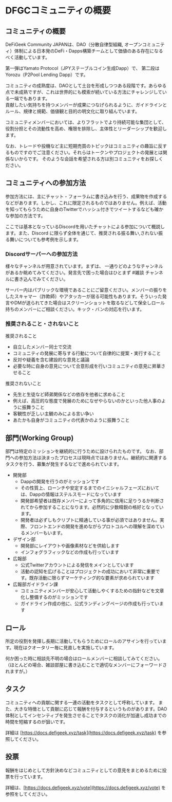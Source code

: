 # DFGCコミュニティの概要

## コミュニティの概要

DeFiGeek Community JAPANは、DAO（分散自律型組織, オープンコミュニティ）体制による日本発のDeFi・Dapps構築チームとして価値のある存在になるべく活動しています。

第一弾はYamato Protocol（JPYステーブルコイン生成Dapp）で、 第二段はYorozu（P2Pool Lending Dapp）です。

コミュニティの成熟度は、DAOとして土台を形成しつつある段階です。あらゆる点で未成熟ですが、これは世界的にも模索が続いている方法にチャレンジしている一端でもあります。  
貢献したい気持ちを持つメンバーが成果につなげられるように、ガイドラインとルール、規律と規範、価値観と目的の明文化に取り組んでいます。

コミュニティメンバーにおいては、よりフラットでより持続可能な集団として、役割分担とその流動性を高め、権限を排除し、主体性とリーダーシップを歓迎します。

なお、トレードや投機など主に短期売買のトピックはコミュニティの趣旨に反するものですのでご注意ください。それらはトークンやプロジェクトの発展とは関係ないからです。 そのような会話を希望される方は別コミュニティをお探しください。

## コミュニティへの参加方法

参加方法には、主にチャット・フォーラムに書き込みを行う、成果物を作成するなどがあります。しかし、これに限定されるものではありません。例えば、活動を知ってもらうために自身のTwitterでハッシュ付きでツイートするなども確かな参加の方法です。

ここでは基本となっているDiscordを用いたチャットによる参加について概説します。また、Discord に限らず全体を通じて、推奨される振る舞い,されない振る舞いについても参考例を示します。

### Discordサーバーへの参加方法

様々なチャンネルが用意されています。まずは、 一通りどのようなチャンネルがあるか眺めてみてください。発言先で困った場合はひとまず \#雑談 チャンネルに書き込んでみてください。

サーバー内はパブリックな環境であることにご留意ください。メンバーの振りをしたスキャマー（詐欺師）やアタッカーが居る可能性もあります。そういった発言やDMが送られてきた場合はスクリーンショットを取るなどして保全しロール持ちのメンバーにご相談ください。キック・バンの対応を行います。

### 推奨されること・されないこと

推奨されること

* 自立したメンバー同士で交流
* コミュニティの発展に寄与する行動について自律的に提案・実行すること
* 反対や疑義を含む建設的な意見と議論
* 必要な時に自身の意見について合意形成を行いコミュニティの意見に昇華させること

推奨されないこと

* 先生と生徒など師弟関係などの依存を他者に求めること
* 例えば、高圧的な態度で発展のためになぜやらないのかといった他人事のように振舞うこと
* 客観性が乏しい主観のみによる言い争い
* あたかも自身がコミュニティの代表かのように振舞うこと

## 部門\(Working Group\)

部門は特定のミッションを継続的に行うために設けられたものです。 なお、部門への参加方法は決まったプロセスは現時点ではありません。継続的に関連するタスクを行う、募集が発生するなどで進められています。

* 開発部
  * Dappの開発を行うのがミッションです
  * その性質上、ローンチや安定するまでのイニシャルフェーズにおいては、Dappの情報はステルスモードになっています
  * 開発部希望者は既存メンバーによって多角的に信用に足りうるか判断されてから参加することになります。必然的に少数精鋭の格好となっています。
  * 開発者は必ずしもクリプトに精通している事が必須ではありません。実際、フロントエンドの開発を進めながらプロトコルへの理解を深めているメンバーもいます。
* デザイン部
  * 開発部にレイアウトや画像素材などを供給します
  * インフォグラフィックなどの作成も行っています
* 広報部
  * 公式Twitterアカウントによる発信をメインとしています
  * 活動の認知を広げることはプロジェクトの成功において非常に重要です。既存活動に限らずマーケティング的な要素が求められています
* 広報部ガイドライン課
  * コミュニティメンバーが安心して活動しやくするための指針などを文章化し整備するのがミッションです
  * ガイドライン作成の他に、公式ランディングページの作成も行っています

## ロール

所定の役割を発揮し長期に活動してもらうためにロールのアサインを行っています。現在はクオータリー毎に見直しを実施しています。

何か困った時に相談先不明の場合はロールメンバーに相談してみてください。（ほとんどの場合、雑談部屋に書き込むことで適切なメンバーにフォーワードされますが。）

## タスク

コミュニティへの貢献に関する一連の活動をタスクとして呼称しています。 また、大きな特徴として貢献に応じて報酬を付与するというものがあります。DAO体制としてインセンティブを発生させることでタスクの消化が加速し成功までの時間を短縮するのが狙いです。

詳細は [https://docs.defigeek.xyz/task](https://docs.defigeek.xyz/task) を参照してください。

## 投票

報酬をはじめとして方針決めなどコミュニティとしての意見をまとめるために投票を行っています。

詳細は、[https://docs.defigeek.xyz/vote](https://docs.defigeek.xyz/vote) を参照をしてください。

